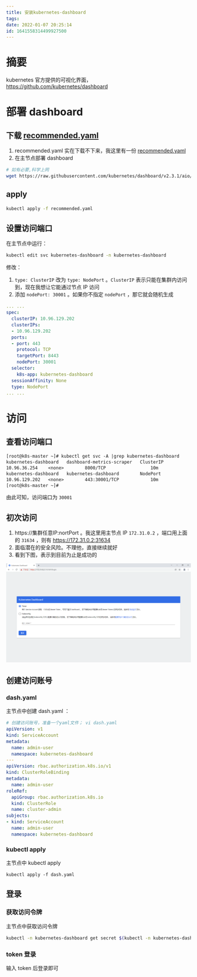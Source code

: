 ```yaml
---
title: 安装kubernetes-dashboard
tags: 
date: 2022-01-07 20:25:14
id: 1641558314499927500
---
```

# 摘要

kubernetes 官方提供的可视化界面，https://github.com/kubernetes/dashboard 

# 部署 dashboard 

## 下载  [recommended.yaml](assets/data/recommended.yaml) 

1. recommended.yaml 实在下载不下来，我这里有一份  [recommended.yaml](assets/data/recommended.yaml) 
2. 在主节点部署 dashboard 

```sh
# 如有必要,科学上网
wget https://raw.githubusercontent.com/kubernetes/dashboard/v2.3.1/aio/deploy/recommended.yaml

```

## apply

```sh
kubectl apply -f recommended.yaml
```

## 设置访问端口

在主节点中运行：

```sh
kubectl edit svc kubernetes-dashboard -n kubernetes-dashboard
```

修改：

1.  `type: ClusterIP`  改为 `type: NodePort` 。`ClusterIP` 表示只能在集群内访问到，现在我想让它能通过节点 IP 访问
2. 添加 `nodePort: 30001` 。如果你不指定 `nodePort` ，那它就会随机生成

```yaml
... ...
spec:
  clusterIP: 10.96.129.202
  clusterIPs:
  - 10.96.129.202
  ports:
  - port: 443
    protocol: TCP
    targetPort: 8443
    nodePort: 30001
  selector:
    k8s-app: kubernetes-dashboard
  sessionAffinity: None
  type: NodePort
... ...
```

# 访问

## 查看访问端口

```
[root@k8s-master ~]# kubectl get svc -A |grep kubernetes-dashboard
kubernetes-dashboard   dashboard-metrics-scraper   ClusterIP   10.96.36.254    <none>        8000/TCP                 10m
kubernetes-dashboard   kubernetes-dashboard        NodePort    10.96.129.202   <none>        443:30001/TCP            10m
[root@k8s-master ~]#
```

由此可知，访问端口为 `30001` 

## 初次访问

1.  https://集群任意IP:nortPort 。我这里用主节点 IP `172.31.0.2` ，端口用上面的 `31634` ，则有  https://172.31.0.2:31634 
2.  面临潜在的安全风险。不理他，直接继续就好
3.  看到下图，表示到目前为止是成功的

![image-20220104014153882](assets/images/image-20220104014153882.png)

## 创建访问账号

### dash.yaml

主节点中创建 dash.yaml ：

```yaml
# 创建访问账号，准备一个yaml文件； vi dash.yaml
apiVersion: v1
kind: ServiceAccount
metadata:
  name: admin-user
  namespace: kubernetes-dashboard
---
apiVersion: rbac.authorization.k8s.io/v1
kind: ClusterRoleBinding
metadata:
  name: admin-user
roleRef:
  apiGroup: rbac.authorization.k8s.io
  kind: ClusterRole
  name: cluster-admin
subjects:
- kind: ServiceAccount
  name: admin-user
  namespace: kubernetes-dashboard
```

### kubectl apply

主节点中 kubectl apply 

```
kubectl apply -f dash.yaml
```

## 登录

### 获取访问令牌

主节点中获取访问令牌

```sh
kubectl -n kubernetes-dashboard get secret $(kubectl -n kubernetes-dashboard get sa/admin-user -o jsonpath="{.secrets[0].name}") -o go-template="{{.data.token | base64decode}}"
```

### token 登录

输入 token 后登录即可
